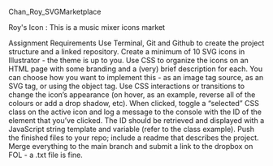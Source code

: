 Chan_Roy_SVGMarketplace

Roy's Icon : This is a music mixer icons market 


Assignment Requirements
Use Terminal, Git and Github to create the project structure and a linked repository. Create a
minimum of 10 SVG icons in Illustrator - the theme is up to you.
Use CSS to organize the icons on an HTML page with some branding and a (very) brief
description for each. You can choose how you want to implement this - as an image tag source,
as an SVG tag, or using the object tag.
Use CSS interactions or transitions to change the icon’s appearance (on hover, as an example,
reverse all of the colours or add a drop shadow, etc).
When clicked, toggle a “selected” CSS class on the active icon and log a message to the
console with the ID of the element that you’ve clicked. The ID should be retrieved and displayed
with a JavaScript string template and variable (refer to the class example).
Push the finished files to your repo; include a readme that describes the project.
Merge everything to the main branch and submit a link to the dropbox on FOL - a .txt file is
fine.